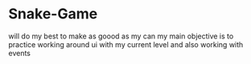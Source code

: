 # Snake-Game
will do my best to make as goood as my can
my main objective is to practice working around ui with my current level
and also working with events
